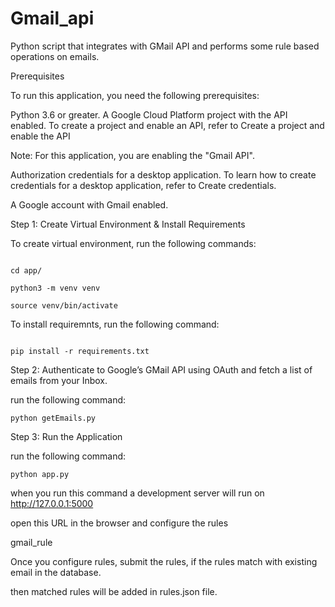 # Gmail_api
Python script that integrates with GMail API and performs some rule based operations on emails.

Prerequisites

To run this application, you need the following prerequisites:

Python 3.6 or greater. A Google Cloud Platform project with the API enabled. To create a project and enable an API, refer to Create a project and enable the API

Note: For this application, you are enabling the "Gmail API".

Authorization credentials for a desktop application. To learn how to create credentials for a desktop application, refer to Create credentials.

A Google account with Gmail enabled.

Step 1: Create Virtual Environment & Install Requirements

To create virtual environment, run the following commands:

```

cd app/

python3 -m venv venv

source venv/bin/activate

```

To install requiremnts, run the following command:

```

pip install -r requirements.txt

```

Step 2: Authenticate to Google’s GMail API using OAuth and fetch a list of emails from your Inbox.

run the following command:

```
python getEmails.py
```

Step 3: Run the Application

run the following command:

```
python app.py
```

when you run this command a development server will run on http://127.0.0.1:5000

open this URL in the browser and configure the rules

gmail_rule

Once you configure rules, submit the rules, if the rules match with existing email in the database.

then matched rules will be added in rules.json file.
